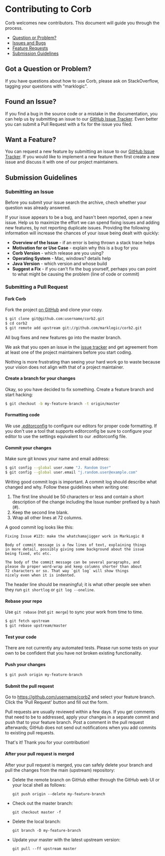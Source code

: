 # Contributing to Corb

Corb welcomes new contributors. This document will guide you
through the process.

 - [Question or Problem?](#question)
 - [Issues and Bugs](#issue)
 - [Feature Requests](#feature)
 - [Submission Guidelines](#submit)
 
## <a name="question"></a> Got a Question or Problem?

If you have questions about how to use Corb, please ask on StackOverflow, 
tagging your questions with "marklogic".

## <a name="issue"></a> Found an Issue?
If you find a bug in the source code or a mistake in the documentation, you 
can help us by submitting an issue to our [GitHub Issue Tracker][issue tracker]. 
Even better you can submit a Pull Request with a fix for the issue you filed.

## <a name="feature"></a> Want a Feature?
You can request a new feature by submitting an issue to our [GitHub Issue 
Tracker][issue tracker]. If you would like to implement a new feature then 
first create a new issue and discuss it with one of our project maintainers.

## <a name="submit"></a> Submission Guidelines

### Submitting an Issue
Before you submit your issue search the archive, chech whether your question 
was already answered.

If your issue appears to be a bug, and hasn't been reported, open a new issue.
Help us to maximize the effort we can spend fixing issues and adding new 
features, by not reporting duplicate issues. Providing the following 
information will increase the chances of your issue being dealt with quickly:

* **Overview of the Issue** - if an error is being thrown a stack trace helps
* **Motivation for or Use Case** - explain why this is a bug for you
* **Corb Version** - which release are you using?
* **Operating System** - Mac, windows? details help
* **Java Version** - which version and whose build
* **Suggest a Fix** - if you can't fix the bug yourself, perhaps you can point 
  to what might be causing the problem (line of code or commit)

### Submitting a Pull Request

#### Fork Corb

Fork the project [on GitHub](https://github.com/marklogic/Corb/fork) and clone
your copy.

```sh
$ git clone git@github.com:username/corb2.git
$ cd corb2
$ git remote add upstream git://github.com/marklogic/corb2.git
```

All bug fixes and new features go into the master branch.

We ask that you open an issue in the [issue tracker][] and get agreement from
at least one of the project maintainers before you start coding.

Nothing is more frustrating than seeing your hard work go to waste because
your vision does not align with that of a project maintainer.


#### Create a branch for your changes

Okay, so you have decided to fix something. Create a feature branch and start 
hacking:

```sh
$ git checkout -b my-feature-branch -t origin/master
```

#### Formatting code

We use [.editorconfig][] to configure our editors for proper code formatting. 
If you don't use a tool that supports editorconfig be sure to configure your 
editor to use the settings equivalent to our .editorconfig file.

#### Commit your changes

Make sure git knows your name and email address:

```sh
$ git config --global user.name "J. Random User"
$ git config --global user.email "j.random.user@example.com"
```

Writing good commit logs is important. A commit log should describe what 
changed and why. Follow these guidelines when writing one:

1. The first line should be 50 characters or less and contain a short
   description of the change including the Issue number prefixed by a hash (#).
2. Keep the second line blank.
3. Wrap all other lines at 72 columns.

A good commit log looks like this:

```
Fixing Issue #123: make the whatchamajigger work in MarkLogic 8

Body of commit message is a few lines of text, explaining things
in more detail, possibly giving some background about the issue
being fixed, etc etc.

The body of the commit message can be several paragraphs, and
please do proper word-wrap and keep columns shorter than about
72 characters or so. That way `git log` will show things
nicely even when it is indented.
```

The header line should be meaningful; it is what other people see when they
run `git shortlog` or `git log --oneline`.

#### Rebase your repo

Use `git rebase` (not `git merge`) to sync your work from time to time.

```sh
$ git fetch upstream
$ git rebase upstream/master
```


#### Test your code

There are not currently any automated tests. Please run some tests on your own
to be confident that you have not broken existing functionality. 

#### Push your changes

```sh
$ git push origin my-feature-branch
```

#### Submit the pull request

Go to https://github.com/username/corb2 and select your feature branch. Click
the 'Pull Request' button and fill out the form.

Pull requests are usually reviewed within a few days. If you get comments that 
need to be to addressed, apply your changes in a separate commit and push that 
to your feature branch. Post a comment in the pull request afterwards; GitHub 
does not send out notifications when you add commits to existing pull requests.

That's it! Thank you for your contribution!


#### After your pull request is merged

After your pull request is merged, you can safely delete your branch and pull 
the changes from the main (upstream) repository:

* Delete the remote branch on GitHub either through the GitHub web UI or your 
local shell as follows:

    ```shell
    git push origin --delete my-feature-branch
    ```

* Check out the master branch:

    ```shell
    git checkout master -f
    ```

* Delete the local branch:

    ```shell
    git branch -D my-feature-branch
    ```

* Update your master with the latest upstream version:

    ```shell
    git pull --ff upstream master
    ```

[issue tracker]: https://github.com/marklogic/Corb/issues
[.editorconfig]: http://editorconfig.org/
